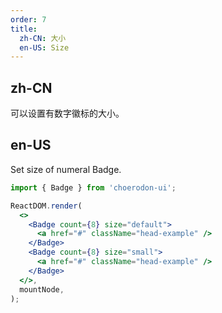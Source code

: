 ```yaml
---
order: 7
title:
  zh-CN: 大小
  en-US: Size
---
```


## zh-CN

可以设置有数字徽标的大小。

## en-US

Set size of numeral Badge.

````jsx
import { Badge } from 'choerodon-ui';

ReactDOM.render(
  <>
    <Badge count={8} size="default">
      <a href="#" className="head-example" />
    </Badge>
    <Badge count={8} size="small">
      <a href="#" className="head-example" />
    </Badge>
  </>,
  mountNode,
);
````